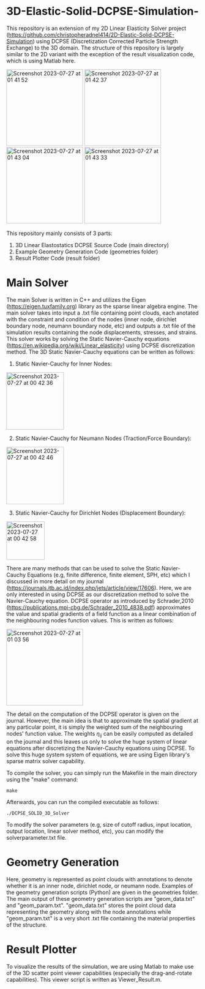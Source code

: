 # 3D-Elastic-Solid-DCPSE-Simulation-
This repository is an extension of my 2D Linear Elasticity Solver project (https://github.com/christopheradnel414/2D-Elastic-Solid-DCPSE-Simulation) using DCPSE (Discretization Corrected Particle Strength Exchange) to the 3D domain. The structure of this repository is largely similar to the 2D variant with the exception of the result visualization code, which is using Matlab here.

<img height="200" alt="Screenshot 2023-07-27 at 01 41 52" src="https://github.com/christopheradnel414/3D-Elastic-Solid-DCPSE-Simulation/assets/41734037/5c4fefec-4dc4-4e98-9f0a-f1adc8308847">
<img height="200" alt="Screenshot 2023-07-27 at 01 42 37" src="https://github.com/christopheradnel414/3D-Elastic-Solid-DCPSE-Simulation/assets/41734037/d1102c33-31ef-4102-a29d-c8b783a08384">
<img height="200" alt="Screenshot 2023-07-27 at 01 43 04" src="https://github.com/christopheradnel414/3D-Elastic-Solid-DCPSE-Simulation/assets/41734037/73cdbbb2-c255-4954-9f84-d14165c83a41">
<img height="200" alt="Screenshot 2023-07-27 at 01 43 33" src="https://github.com/christopheradnel414/3D-Elastic-Solid-DCPSE-Simulation/assets/41734037/9c1c06c7-b3b7-47ab-8d09-ed260dc2e9fc">

This repository mainly consists of 3 parts:
1. 3D Linear Elastostatics DCPSE Source Code (main directory)
2. Example Geometry Generation Code (geometries folder)
3. Result Plotter Code (result folder)

# Main Solver
The main Solver is written in C++ and utilizes the Eigen (https://eigen.tuxfamily.org) library as the sparse linear algebra engine. The main solver takes into input a .txt file containing point clouds, each anotated with the constraint and condition of the nodes (inner node, dirichlet boundary node, neumann boundary node, etc) and outputs a .txt file of the simulation results containing the node displacements, stresses, and strains. This solver works by solving the Static Navier-Cauchy equations (https://en.wikipedia.org/wiki/Linear_elasticity) using DCPSE discretization method. The 3D Static Navier-Cauchy equations can be written as follows:

1. Static Navier-Cauchy for Inner Nodes:
<img height="150" alt="Screenshot 2023-07-27 at 00 42 36" src="https://github.com/christopheradnel414/3D-Elastic-Solid-DCPSE-Simulation/assets/41734037/29a2d53f-3812-4522-a876-ef5df9c4b80e">

2. Static Navier-Cauchy for Neumann Nodes (Traction/Force Boundary):
<img height="150" alt="Screenshot 2023-07-27 at 00 42 46" src="https://github.com/christopheradnel414/3D-Elastic-Solid-DCPSE-Simulation/assets/41734037/81041bd6-2f87-450e-94a0-3a000ed93ba0">

3. Static Navier-Cauchy for Dirichlet Nodes (Displacement Boundary):
<img height="100" alt="Screenshot 2023-07-27 at 00 42 58" src="https://github.com/christopheradnel414/3D-Elastic-Solid-DCPSE-Simulation/assets/41734037/20cfaae0-bac4-4e53-b32c-ccf551d9a302">

There are many methods that can be used to solve the Static Navier-Cauchy Equations (e.g, finite difference, finite element, SPH, etc) which I discussed in more detail on my journal (https://journals.itb.ac.id/index.php/jets/article/view/17606). Here, we are only interested in using DCPSE as our discretization method to solve the Navier-Cauchy equation. DCPSE operator as introduced by Schrader,2010 (https://publications.mpi-cbg.de/Schrader_2010_4838.pdf) approximates the value and spatial gradients of a field function as a linear combination of the neighbouring nodes function values. This is written as follows:

<img height="200" alt="Screenshot 2023-07-27 at 01 03 56" src="https://github.com/christopheradnel414/2D-Elastic-Solid-DCPSE-Simulation/assets/41734037/d503a3fb-bb3c-4904-a4cd-be936ec17188">

The detail on the computation of the DCPSE operator is given on the journal. However, the main idea is that to approximate the spatial gradient at any particular point, it is simply the weighted sum of the neighbouring nodes' function value. The weights $\eta_{ij}$ can be easily computed as detailed on the journal and this leaves us only to solve the huge system of linear equations after discretizing the Navier-Cauchy equations using DCPSE. To solve this huge system system of equations, we are using Eigen library's sparse matrix solver capability.

To compile the solver, you can simply run the Makefile in the main directory using the "make" command:
```
make
```

Afterwards, you can run the compiled executable as follows:
```
./DCPSE_SOLID_3D_Solver
```

To modify the solver parameters (e.g, size of cutoff radius, input location, output location, linear solver method, etc), you can modify the solverparameter.txt file.

# Geometry Generation
Here, geometry is represented as point clouds with annotations to denote whether it is an inner node, dirichlet node, or neumann node. Examples of the geometry generation scripts (Python) are given in the geometries folder. The main output of these geometry generation scripts are "geom_data.txt" and "geom_param.txt". "geom_data.txt" stores the point cloud data representing the geometry along with the node annotations while "geom_param.txt" is a very short .txt file containing the material properties of the structure.

# Result Plotter
To visualize the results of the simulation, we are using Matlab to make use of the 3D scatter point viewer capabilities (especially the drag-and-rotate capabilities). This viewer script is written as Viewer_Result.m.
